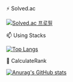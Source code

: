 ⚡ Solved.ac

[![Solved.ac 프로필](http://mazassumnida.wtf/api/v2/generate_badge?boj=gywo9675)](https://solved.ac/gywo9675)

📫 Using Stacks

[![Top Langs](https://github-readme-stats.vercel.app/api/top-langs/?username=REVE97&layout=compact&exclude_repo=SW_project)](https://github.com/REVE97)

🔭 CalculateRank

[![Anurag's GitHub stats](https://github-readme-stats.vercel.app/api?username=REVE97&show_icons=true&theme=dracula)](https://github.com/REVE97)

<!--
**REVE97/REVE97** is a ✨ _special_ ✨ repository because its `README.md` (this file) appears on your GitHub profile.

Here are some ideas to get you started:

- 🔭 I’m currently working on ...
- 🌱 I’m currently learning ...
- 👯 I’m looking to collaborate on ...
- 🤔 I’m looking for help with ...
- 💬 Ask me about ...
- 📫 How to reach me: ...
- 😄 Pronouns: ...
- ⚡ Fun fact: ...
-->
